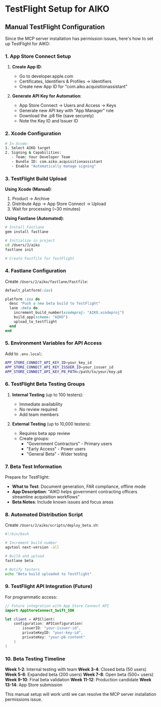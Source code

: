 # TestFlight Setup for AIKO

## Manual TestFlight Configuration

Since the MCP server installation has permission issues, here's how to set up TestFlight for AIKO:

### 1. App Store Connect Setup

1. **Create App ID**:
   - Go to developer.apple.com
   - Certificates, Identifiers & Profiles → Identifiers
   - Create new App ID for "com.aiko.acquisitionassistant"

2. **Generate API Key for Automation**:
   - App Store Connect → Users and Access → Keys
   - Generate new API key with "App Manager" role
   - Download the .p8 file (save securely)
   - Note the Key ID and Issuer ID

### 2. Xcode Configuration

```bash
# In Xcode:
1. Select AIKO target
2. Signing & Capabilities:
   - Team: Your Developer Team
   - Bundle ID: com.aiko.acquisitionassistant
   - Enable "Automatically manage signing"
```

### 3. TestFlight Build Upload

**Using Xcode (Manual)**:
1. Product → Archive
2. Distribute App → App Store Connect → Upload
3. Wait for processing (~30 minutes)

**Using Fastlane (Automated)**:
```bash
# Install Fastlane
gem install fastlane

# Initialize in project
cd /Users/J/aiko
fastlane init

# Create Fastfile for TestFlight
```

### 4. Fastlane Configuration

Create `/Users/J/aiko/fastlane/Fastfile`:
```ruby
default_platform(:ios)

platform :ios do
  desc "Push a new beta build to TestFlight"
  lane :beta do
    increment_build_number(xcodeproj: "AIKO.xcodeproj")
    build_app(scheme: "AIKO")
    upload_to_testflight
  end
end
```

### 5. Environment Variables for API Access

Add to `.env.local`:
```bash
APP_STORE_CONNECT_API_KEY_ID=your_key_id
APP_STORE_CONNECT_API_KEY_ISSUER_ID=your_issuer_id
APP_STORE_CONNECT_API_KEY_P8_PATH=/path/to/your/key.p8
```

### 6. TestFlight Beta Testing Groups

1. **Internal Testing** (up to 100 testers):
   - Immediate availability
   - No review required
   - Add team members

2. **External Testing** (up to 10,000 testers):
   - Requires beta app review
   - Create groups:
     - "Government Contractors" - Primary users
     - "Early Access" - Power users
     - "General Beta" - Wider testing

### 7. Beta Test Information

Prepare for TestFlight:
- **What to Test**: Document generation, FAR compliance, offline mode
- **App Description**: "AIKO helps government contracting officers streamline acquisition workflows"
- **Beta Notes**: Include known issues and focus areas

### 8. Automated Distribution Script

Create `/Users/J/aiko/scripts/deploy_beta.sh`:
```bash
#!/bin/bash

# Increment build number
agvtool next-version -all

# Build and upload
fastlane beta

# Notify testers
echo "Beta build uploaded to TestFlight"
```

### 9. TestFlight API Integration (Future)

For programmatic access:
```swift
// Future integration with App Store Connect API
import AppStoreConnect_Swift_SDK

let client = APIClient(
    configuration: APIConfiguration(
        issuerID: "your-issuer-id",
        privateKeyID: "your-key-id",
        privateKey: "your-p8-content"
    )
)
```

### 10. Beta Testing Timeline

**Week 1-2**: Internal testing with team
**Week 3-4**: Closed beta (50 users)
**Week 5-6**: Expanded beta (200 users)
**Week 7-8**: Open beta (500+ users)
**Week 9-10**: Final beta validation
**Week 11-12**: Production candidate
**Week 13-14**: App Store submission

This manual setup will work until we can resolve the MCP server installation permissions issue.